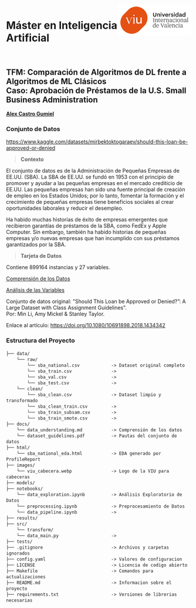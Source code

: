<img align="right" src="images/viu_cabecera.webp" width="200px">

# Máster en Inteligencia Artificial <br><br>

## TFM: Comparación de Algoritmos de DL frente a Algoritmos de ML Clásicos <br> Caso: Aprobación de Préstamos de la U.S. Small Business Administration

[**Alex Castro Gumiel**](https://www.linkedin.com/in/alex-castro-gumiel/)

### Conjunto de Datos

https://www.kaggle.com/datasets/mirbektoktogaraev/should-this-loan-be-approved-or-denied

> **Contexto**

El conjunto de datos es de la Administración de Pequeñas Empresas de EE.UU. (SBA). La SBA de EE.UU. se fundó en 1953 con el principio de promover y ayudar a las pequeñas empresas en el mercado crediticio de EE.UU. Las pequeñas empresas han sido una fuente principal de creación de empleo en los Estados Unidos; por lo tanto, fomentar la formación y el crecimiento de pequeñas empresas tiene beneficios sociales al crear oportunidades laborales y reducir el desempleo.

Ha habido muchas historias de éxito de empresas emergentes que recibieron garantías de préstamos de la SBA, como FedEx y Apple Computer. Sin embargo, también ha habido historias de pequeñas empresas y/o nuevas empresas que han incumplido con sus préstamos garantizados por la SBA.

> **Tarjeta de Datos**

Contiene 899164 instancias y 27 variables.

[Comprensión de los Datos](docs/data_understanding.md)

[Análisis de las Variables](html/sba_national_eda.html)

Conjunto de datos original: "Should This Loan be Approved or Denied?”: A Large Dataset with Class Assignment Guidelines". <br> Por: Min Li, Amy Mickel & Stanley Taylor.

Enlace al artículo: https://doi.org/10.1080/10691898.2018.1434342

### Estructura del Proyecto

    ├── data/
        └── raw/
            └── sba_national.csv            -> Dataset original completo
            └── sba_train.csv               -> 
            └── sba_val.csv                 -> 
            └── sba_test.csv                -> 
        └── clean/
            └── sba_clean.csv               -> Dataset limpio y transformado
            └── sba_clean_train.csv         -> 
            └── sba_train_subsam.csv        -> 
            └── sba_train_smote.csv         -> 
    ├── docs/
        └── data_understanding.md           -> Comprensión de los datos
        └── dataset_guidelines.pdf          -> Pautas del conjunto de datos
    ├── html/
        └── sba_national_eda.html           -> EDA generado por ProfileReport
    ├── images/
        └── viu_cabecera.webp               -> Logo de la VIU para cabeceras
    ├── models/
    ├── notebooks/
        └── data_exploration.ipynb          -> Análisis Exploratorio de Datos
        └── preprocessing.ipynb             -> Preprocesamiento de Datos
        └── data_pipeline.ipynb             -> 
    ├── results/
    ├── src/
        └── transform/
        └── data_main.py                    -> 
    ├── tests/
    ├── .gitignore                          -> Archivos y carpetas ignorados
    ├── config.yaml                         -> Valores de configuracion
    ├── LICENSE                             -> Licencia de codigo abierto
    ├── Makefile                            -> Comandos para actualizaciones
    ├── README.md                           -> Informacion sobre el proyecto
    ├── requirements.txt                    -> Versiones de librerias necesarias

<!-- ```
$ python3 -m venv venv
$ source venv/bin/activate
$ pip install -r requirements.txt
``` -->
<!-- # . /opt/anaconda3/bin/activate && conda activate /Users/zorromac/.conda/envs/Master_IA -->
